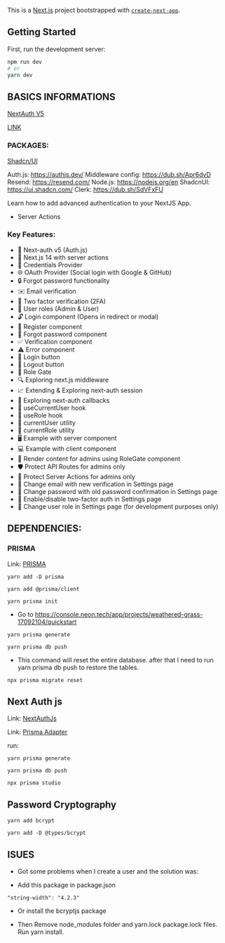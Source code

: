 This is a [Next.js](https://nextjs.org/) project bootstrapped with [`create-next-app`](https://github.com/vercel/next.js/tree/canary/packages/create-next-app).

## Getting Started

First, run the development server:

```bash
npm run dev
# or
yarn dev

```

## BASICS INFORMATIONS

<a href="https://www.youtube.com/watch?v=1MTyCvS05V4&ab_channel=CodeWithAntonio">NextAuth V5</a>

<a href="https://youtu.be/1MTyCvS05V4?si=cFUXA6nOxaB6ie9m">LINK</a>

### PACKAGES:

<a href='https://ui.shadcn.com/docs/installation/next'> Shadcn/UI</a>

Auth.js: https://authjs.dev/
Middleware config: https://dub.sh/Apr6dvD
Resend: https://resend.com/
Node.js: https://nodejs.org/en
ShadcnUI: https://ui.shadcn.com/
Clerk: https://dub.sh/SdVFxFU

Learn how to add advanced authentication to your NextJS App.

- Server Actions

### Key Features:

- 🔐 Next-auth v5 (Auth.js)
- 🚀 Next.js 14 with server actions
- 🔑 Credentials Provider
- 🌐 OAuth Provider (Social login with Google & GitHub)
- 🔒 Forgot password functionality
- ✉️ Email verification
- 📱 Two factor verification (2FA)
- 👥 User roles (Admin & User)
- 🔓 Login component (Opens in redirect or modal)
- 📝 Register component
- 🤔 Forgot password component
- ✅ Verification component
- ⚠️ Error component
- 🔘 Login button
- 🚪 Logout button
- 🚧 Role Gate
- 🔍 Exploring next.js middleware
- 📈 Extending & Exploring next-auth session
- 🔄 Exploring next-auth callbacks
- 👤 useCurrentUser hook
- 🛂 useRole hook
- 🧑 currentUser utility
- 👮 currentRole utility
- 🖥️ Example with server component
- 💻 Example with client component
- 👑 Render content for admins using RoleGate component
- 🛡️ Protect API Routes for admins only
- 🔐 Protect Server Actions for admins only
- 📧 Change email with new verification in Settings page
- 🔑 Change password with old password confirmation in Settings page
- 🔔 Enable/disable two-factor auth in Settings page
- 🔄 Change user role in Settings page (for development purposes only)

## DEPENDENCIES:

### PRISMA

Link: <a href="https://www.prisma.io/docs/getting-started"> PRISMA </a>

```
yarn add -D prisma
```

```
yarn add @prisma/client
```

```
yarn prisma init
```

- Go to https://console.neon.tech/app/projects/weathered-grass-17092104/quickstart

```
yarn prisma generate
```

```
yarn prisma db push
```

- This command will reset the entire database. after that I need to run yarn prisma db push to restore the tables.

```
npx prisma migrate reset
```

## Next Auth js

Link: <a href="https://next-auth.js.org/getting-started/example">NextAuthJs</a>

Link: <a href="https://authjs.dev/getting-started/adapters/prisma?_gl=1*9xzmmg*_gcl_au*MTgxNjg1MDM5OS4xNzE2OTcwNjc2">Prisma Adapter </a>

run:

```
yarn prisma generate
```

```
yarn prisma db push
```

```
npx prisma studio
```

## Password Cryptography

```
yarn add bcrypt
```

```
yarn add -D @types/bcrypt
```

## ISUES

- Got some problems when I create a user and the solution was:

* Add this package in package.json

```
"string-width": "4.2.3"
```

- Or install the bcryptjs package

* Then Remove node_modules folder and yarn.lock package.lock files. Run yarn install.
